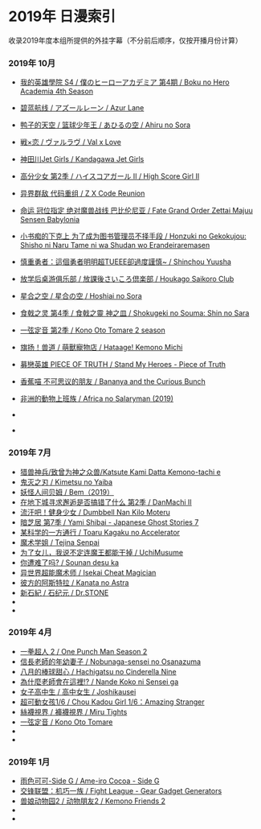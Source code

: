 # 2019年 日漫索引

收录2019年度本组所提供的外挂字幕（不分前后顺序，仅按开播月份计算）

### 2019年 10月

- [我的英雄學院 S4 / 僕のヒーローアカデミア 第4期 / Boku no Hero Academia 4th Season](https://github.com/DMYJS/MMSUB/tree/master/Animation/2019/Boku%20no%20Hero%20Academia%204th%20Season)

- [碧蓝航线 / アズールレーン / Azur Lane](https://github.com/DMYJS/MMSUB/tree/master/Animation/2019/Azur%20Lane)

- [鸭子的天空 / 篮球少年王 / あひるの空 / Ahiru no Sora](https://github.com/DMYJS/MMSUB/tree/master/Animation/2019/Ahiru%20no%20Sora)

- [戦×恋 / ヴァルラヴ / Val x Love](https://github.com/DMYJS/MMSUB/tree/master/Animation/2019/Val%20x%20Love)

- [神田川Jet Girls / Kandagawa Jet Girls](https://github.com/DMYJS/MMSUB/tree/master/Animation/2019/Kandagawa%20Jet%20Girls)

- [高分少女 第2季 / ハイスコアガール II / High Score Girl II](https://github.com/DMYJS/MMSUB/tree/master/Animation/2019/High%20Score%20Girl%20II)

- [异界群敌 代码重组 / Z X Code Reunion](https://github.com/DMYJS/MMSUB/tree/master/Animation/2019/Z%20X%20Code%20Reunion)

- [命运 冠位指定 绝对魔兽战线 巴比伦尼亚 / Fate Grand Order Zettai Majuu Sensen Babylonia](https://github.com/DMYJS/MMSUB/tree/master/Animation/2019/Fate%20Grand%20Order:%20Zettai%20Majuu%20Sensen%20Babylonia%20-%20Initium%20Iter)

- [小书痴的下克上 为了成为图书管理员不择手段 / Honzuki no Gekokujou: Shisho ni Naru Tame ni wa Shudan wo Erandeiraremasen](
https://github.com/DMYJS/MMSUB/tree/master/Animation/2019/Honzuki%20no%20Gekokujou:%20Shisho%20ni%20Naru%20Tame%20ni%20wa%20Shudan%20wo%20Erandeiraremasen)

- [慎重勇者：這個勇者明明超TUEEE卻過度謹慎~ / Shinchou Yuusha](https://github.com/DMYJS/MMSUB/tree/master/Animation/2019/Shinchou%20Yuusha)

- [放学后桌游俱乐部 / 放課後さいころ倶楽部 / Houkago Saikoro Club](https://github.com/DMYJS/MMSUB/tree/master/Animation/2019/Houkago%20Saikoro%20Club)

- [星合之空 / 星合の空 / Hoshiai no Sora](https://github.com/DMYJS/MMSUB/tree/master/Animation/2019/Hoshiai%20no%20Sora)

- [食戟之灵 第4季 / 食戟之靈 神之皿 / Shokugeki no Souma: Shin no Sara](https://github.com/DMYJS/MMSUB/tree/master/Animation/2019/Shokugeki%20no%20Souma:%20Shin%20no%20Sara)

- [一弦定音 第2季 / Kono Oto Tomare 2 season](https://github.com/DMYJS/MMSUB/tree/master/Animation/2019/Kono%20Oto%20Tomare%20Season%20%E2%85%A1)

- [旗扬！兽道 / 萌獸寵物店 / Hataage! Kemono Michi](https://github.com/DMYJS/MMSUB/tree/master/Animation/2019/Hataage!%20Kemono%20Michi)

- [募戀英雄 PIECE OF TRUTH / Stand My Heroes - Piece of Truth](https://github.com/DMYJS/MMSUB/tree/master/Animation/2019/Stand%20My%20Heroes%20-%20Piece%20of%20Truth)

- [香蕉喵 不可思议的朋友 / Bananya and the Curious Bunch](https://github.com/DMYJS/MMSUB/tree/master/Animation/2019/Bananya%20and%20the%20Curious%20Bunch)

- [非洲的動物上班族 / Africa no Salaryman (2019)](https://github.com/DMYJS/MMSUB/tree/master/Animation/2019/Africa%20no%20Salaryman%20(2019))

- []()
- []()

### 2019年 7月
- [猎兽神兵/致曾为神之众兽/Katsute Kami Datta Kemono-tachi e](https://github.com/DMYJS/MMSUB/tree/master/Animation/2019/Katsute%20Kami%20Datta%20Kemono-tachi%20e)
- [鬼灭之刃 / Kimetsu no Yaiba](https://github.com/DMYJS/MMSUB/tree/master/Animation/2019/Kimetsu%20no%20Yaiba)
- [妖怪人间贝姆 / Bem（2019）](https://github.com/DMYJS/MMSUB/tree/master/Animation/2019/Bem%EF%BC%882019%EF%BC%89)
- [在地下城寻求邂逅是否搞错了什么 第2季 / DanMachi II](https://github.com/DMYJS/MMSUB/tree/master/Animation/2019/DanMachi%20II)
- [流汗吧！健身少女 / Dumbbell Nan Kilo Moteru](https://github.com/DMYJS/MMSUB/tree/master/Animation/2019/Dumbbell%20Nan%20Kilo%20Moteru)
- [暗芝居 第7季 / Yami Shibai - Japanese Ghost Stories 7](https://github.com/DMYJS/MMSUB/tree/master/Animation/2019/Yami%20Shibai%20-%20Japanese%20Ghost%20Stories%207)
- [某科学的一方通行 / Toaru Kagaku no Accelerator](https://github.com/DMYJS/MMSUB/tree/master/Animation/2019/Toaru%20Kagaku%20no%20Accelerator)
- [魔术学姐 / Tejina Senpai](https://github.com/DMYJS/MMSUB/tree/master/Animation/2019/Tejina%20Senpa)
- [ 为了女儿，我说不定连魔王都能干掉 / UchiMusume](https://github.com/DMYJS/MMSUB/tree/master/Animation/2019/UchiMusume)
- [你遭难了吗? / Sounan desu ka](https://github.com/DMYJS/MMSUB/tree/master/Animation/2019/Sounan%20desu%20ka)
- [异世界超能魔术师 / Isekai Cheat Magician](https://github.com/DMYJS/MMSUB/tree/master/Animation/2019/Isekai%20Cheat%20Magician)
- [彼方的阿斯特拉 / Kanata no Astra](https://github.com/DMYJS/MMSUB/tree/master/Animation/2019/Kanata%20no%20Astra)
- [新石紀 / 石纪元 / Dr.STONE](https://github.com/DMYJS/MMSUB/tree/master/Animation/2019/Dr.STONE)
- []()
- []()

### 2019年 4月
- [一拳超人 2 / One Punch Man Season 2](https://github.com/DMYJS/MMSUB/tree/master/Animation/2019/One%20Punch%20Man%202nd%20Season)
- [信長老師的年幼妻子 / Nobunaga-sensei no Osanazuma](https://github.com/DMYJS/MMSUB/tree/master/Animation/2019/Nobunaga-sensei%20no%20Osanazuma)
- [八月的棒球甜心 / Hachigatsu no Cinderella Nine](https://github.com/DMYJS/MMSUB/tree/master/Animation/2019/Hachigatsu%20no%20Cinderella%20Nine)
- [為什麼老師會在這裡!? / Nande Koko ni Sensei ga](https://github.com/DMYJS/MMSUB/tree/master/Animation/2019/Nande%20Koko%20ni%20Sensei%20ga)
- [女子高中生 / 高中女生 / Joshikausei](https://github.com/DMYJS/MMSUB/tree/master/Animation/2019/Joshikausei)
- [超可動女孩1/6 / Chou Kadou Girl 1/6：Amazing Stranger](https://github.com/DMYJS/MMSUB/tree/master/Animation/2019/Chou%20Kadou%20Girl%20%E2%85%99%20Amazing%20Stranger)
- [絲襪視界 / 褲襪視界 / Miru Tights](https://github.com/DMYJS/MMSUB/tree/master/Animation/2019/Miru%20Tights)
- [一弦定音 / Kono Oto Tomare](https://github.com/DMYJS/MMSUB/tree/master/Animation/2019/Kono%20Oto%20Tomare)
- []()
- []()

### 2019年 1月
- [雨色可可-Side G / Ame-iro Cocoa - Side G](https://github.com/DMYJS/MMSUB/tree/master/Animation/2019/Ame-iro%20Cocoa%20-%20Side%20G)
- [交锋联盟：机巧一族 / Fight League - Gear Gadget Generators](https://github.com/DMYJS/MMSUB/tree/master/Animation/2019/Fight%20League%20-%20Gear%20Gadget%20Generators)
- [兽娘动物园2 / 动物朋友2 / Kemono Friends 2](https://github.com/DMYJS/MMSUB/tree/master/Animation/2019/Kemono%20Friends%20S2)
- []()
- []()
